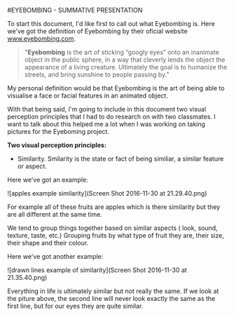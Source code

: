 #EYEBOMBING - SUMMATIVE PRESENTATION 

To start this document, I'd like first to call out what Eyebombing is. Here we've got the definition of Eyebombing by their oficial website www.eyebombing.com.

> "**Eyebombing** is the art of sticking “googly eyes” onto an inanimate object in the public sphere, in a way that cleverly lends the object the appearance of a living creature. Ultimately the goal is to humanize the streets, and bring sunshine to people passing by."  

My personal definition would be that Eyebombing is the art of being able to visualise a face or facial features in an animated object.  

With that being said, I'm going to include in this document two visual perception principles that I had to do research on with two classmates. I want to talk about this helped me a lot when I was working on taking pictures for the Eyeboming project.  

**Two visual perception principles:** 
* Similarity. 
Smilarity is the state or fact of being similiar, a similar feature or aspect. 

Here we've got an example: 

![apples example similarity](Screen Shot 2016-11-30 at 21.29.40.png) 

For example all of these fruits are apples which is there similarity but they are all different at the same time.

We tend to group things together based on similar aspects ( look, sound, texture, taste, etc.) Grouping fruits by what type of fruit they are, their size, their shape and their colour.

Here we've got another example:   

![drawn lines example of similarity](Screen Shot 2016-11-30 at 21.35.40.png) 

Everything in life is ultimately similar but not really the same. If we look at the piture above, the second line will never look exactly the same as the first line, but for our eyes they are quite similar. 